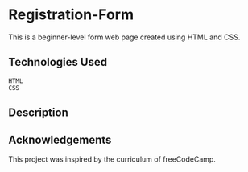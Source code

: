 # Registration-Form

This is a beginner-level form web page created using HTML and CSS.

## Technologies Used

    HTML
    CSS

## Description

## Acknowledgements
This project was inspired by the curriculum of freeCodeCamp.
